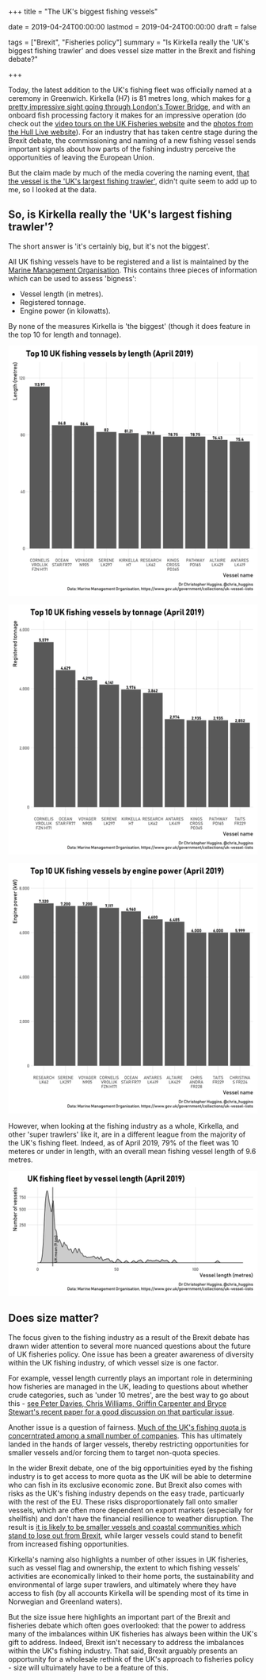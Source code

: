 +++
title = "The UK's biggest fishing vessels"

date = 2019-04-24T00:00:00
lastmod = 2019-04-24T00:00:00
draft = false

tags = ["Brexit", "Fisheries policy"]
summary = "Is Kirkella really the 'UK's biggest fishing trawler' and does vessel size matter in the Brexit and fishing debate?"

+++

Today, the latest addition to the UK's fishing fleet was officially named at a ceremony in Greenwich. Kirkella (H7) is 81 metres long,  which makes for [a pretty impressive sight going through London's Tower Bridge](https://twitter.com/UKFisheriesLtd/status/1120748460435755008), and with an onboard fish processing factory it makes for an impressive operation (do check out the [video tours on the UK Fisheries website](https://ukfisheries.net/kirkella-trawler) and the [photos from the Hull Live website](https://www.hulldailymail.co.uk/news/business/gallery/board-kirkella-trawler-landing-fish-2076903)). For an industry that has taken centre stage during the Brexit debate, the commissioning and naming of a new fishing vessel sends important signals about how parts of the fishing industry perceive the opportunities of leaving the European Union.

But the claim made by much of the media covering the naming event, [that the vessel is the 'UK's largest fishing trawler'](https://www.theguardian.com/business/2019/apr/23/uks-biggest-fishing-trawler-sails-up-thames-in-brexit-warning), didn't quite seem to add up to me, so I looked at the data.

## So, is Kirkella really the 'UK's largest fishing trawler'?

The short answer is 'it's certainly big, but it's not the biggest'.

All UK fishing vessels have to be registered and a list is maintained by the [Marine Management Organisation](https://www.gov.uk/government/collections/uk-vessel-lists). This contains three pieces of information which can be used to assess 'bigness':

* Vessel length (in metres).
* Registered tonnage.
* Engine power (in kilowatts).

By none of the measures Kirkella is 'the biggest' (though it does feature in the top 10 for length and tonnage).

![](https://github.com/christopherhuggins/website/raw/master/static/img/posts/20190424/plot_top10_length.png)

![](https://github.com/christopherhuggins/website/raw/master/static/img/posts/20190424/plot_top10_tonnage.png)

![](https://github.com/christopherhuggins/website/raw/master/static/img/posts/20190424/plot_top10_power.png)

However, when looking at the fishing industry as a whole, Kirkella, and other 'super trawlers' like it, are in a different league from the majority of the UK's fishing fleet. Indeed, as of April 2019, 79% of the fleet was 10 meteres or under in length, with an overall mean fishing vessel length of 9.6 metres.

![](https://github.com/christopherhuggins/website/raw/master/static/img/posts/20190424/all_vessels.png)

## Does size matter?

The focus given to the fishing industry as a result of the Brexit debate has drawn wider attention to several more nuanced questions about the future of UK fisheries policy. One issue has been a greater awareness of diversity within the UK fishing industry, of which vessel size is one factor.

For example, vessel length currently plays an important role in determining how fisheries are managed in the UK, leading to questions about whether crude categories, such as 'under 10 metres', are the best way to go about this - [see Peter Davies, Chris Williams, Griffin Carpenter and Bryce Stewart's recent paper for a good discussion on that particular issue](https://doi.org/10.1016/j.marpol.2018.06.013).

Another issue is a question of fairness. [Much of the UK's fishing quota is concerntrated among a small number of companies](https://unearthed.greenpeace.org/2018/10/11/fishing-quota-uk-defra-michael-gove/). This has ultimately landed in the hands of larger vessels, thereby restricting opportunities for smaller vessels and/or forcing them to target non-quota species.

In the wider Brexit debate, one of the big opportuinities eyed by the fishing industry is to get access to more quota as the UK will be able to determine who can fish in its exclusive economic zone. But Brexit also comes with risks as the UK's fishing industry depends on the easy trade, particuarly with the rest of the EU. These risks disproportionately fall onto smaller vessels, which are often more dependent on export markets (especially for shellfish) and don't have the financial resillience to weather disruption. The result is [it is likely to be smaller vessels and coastal communities which stand to lose out from Brexit](https://neweconomics.org/2017/11/not-in-the-same-boat/), while larger vessels could stand to benefit from increased fishing opportunities.

Kirkella's naming also highlights a number of other issues in UK fisheries, such as vessel flag and ownership, the extent to which fishing vessels' activities are economically linked to their home ports, the sustainability and environmental of large super trawlers, and ultimately where they have access to fish (by all accounts Kirkella will be spending most of its time in Norwegian and Greenland waters).

But the size issue here highlights an important part of the Brexit and fisheries debate which often goes overlooked: that the power to address many of the imbalances within UK fisheries has always been within the UK's gift to address. Indeed, Brexit isn't necessary to address the imbalances within the UK's fishing industry. That said, Brexit arguably presents an opportunity for a wholesale rethink of the UK's approach to fisheries policy - size will ultuimately have to be a feature of this.
